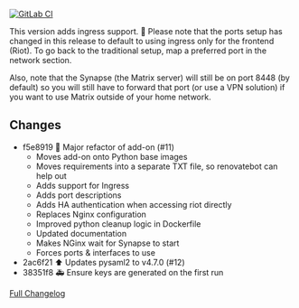 [![GitLab CI][gitlabci-shield]][gitlabci]

This version adds ingress support. :tada: Please note that the ports setup has changed in this release to default to using ingress only for the frontend (Riot). To go back to the traditional setup, map a preferred port in the network section.

Also, note that the Synapse (the Matrix server) will still be on port 8448 (by default) so you will still have to forward that port (or use a VPN solution) if you want to use Matrix outside of your home network.

## Changes

- f5e8919 :hammer: Major refactor of add-on (#11) 
  - Moves add-on onto Python base images
  - Moves requirements into a separate TXT file, so renovatebot can help out
  - Adds support for Ingress
  - Adds port descriptions
  - Adds HA authentication when accessing riot directly
  - Replaces Nginx configuration
  - Improved python cleanup logic in Dockerfile
  - Updated documentation
  - Makes NGinx wait for Synapse to start
  - Forces ports & interfaces to use
- 2ac6f21 :arrow_up: Updates pysaml2 to v4.7.0 (#12) 
- 38351f8 :ambulance: Ensure keys are generated on the first run

[Full Changelog][changelog]

[changelog]: https://github.com/hassio-addons/addon-matrix/compare/v0.3.1...v0.4.0
[gitlabci-shield]: https://gitlab.com/hassio-addons/addon-matrix/badges/v0.4.0/pipeline.svg
[gitlabci]: https://gitlab.com/hassio-addons/addon-matrix/pipelines
